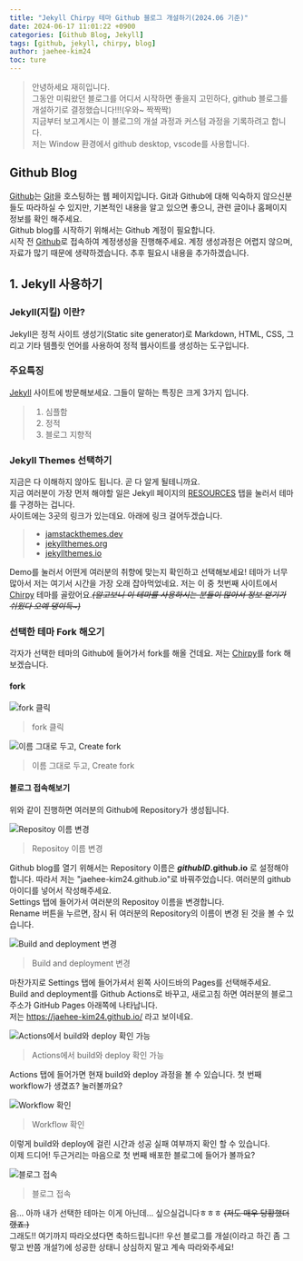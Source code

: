 ```yaml
---
title: "Jekyll Chirpy 테마 Github 블로그 개설하기(2024.06 기준)"
date: 2024-06-17 11:01:22 +0900
categories: [Github Blog, Jekyll]
tags: [github, jekyll, chirpy, blog]
author: jaehee-kim24
toc: ture
---
```

>안녕하세요 재히입니다.  
그동안 미뤄왔던 블로그를 어디서 시작하면 좋을지 고민하다, github 블로그를 개설하기로 결정했습니다!!!(우와~ 짝짝짝)  
지금부터 보고계시는 이 블로그의 개설 과정과 커스텀 과정을 기록하려고 합니다.  
저는 Window 환경에서 github desktop, vscode를 사용합니다.

## Github Blog
[Github](https://github.com/ "Github 링크")는 [Git](https://www.git-scm.com/ "Git 링크")을 호스팅하는 웹 페이지입니다. Git과 Github에 대해 익숙하지 않으신분들도 따라하실 수 있지만, 기본적인 내용을 알고 있으면 좋으니, 관련 글이나 홈페이지 정보를 확인 해주세요.  
Github blog를 시작하기 위해서는 Github 계정이 필요합니다.  
시작 전 [Github](https://github.com/ "Github 링크")로 접속하여 계정생성을 진행해주세요. 계정 생성과정은 어렵지 않으며, 자료가 많기 때문에 생략하겠습니다. 추후 필요시 내용을 추가하겠습니다.

## 1. Jekyll 사용하기

### Jekyll(지킬) 이란?
Jekyll은 정적 사이트 생성기(Static site generator)로 Markdown, HTML, CSS, 그리고 기타 템플릿 언어를 사용하여 정적 웹사이트를 생성하는 도구입니다.  
### 주요특징
[Jekyll](https://jekyllrb-ko.github.io/ "Jekyll 링크") 사이트에 방문해보세요. 그들이 말하는 특징은 크게 3가지 입니다.
> 1. 심플함
> 2. 정적
> 3. 블로그 지향적  

### Jekyll Themes 선택하기
지금은 다 이해하지 않아도 됩니다. 곧 다 알게 될테니까요.  
지금 여러분이 가장 먼저 해야할 일은 Jekyll 페이지의 [RESOURCES](https://jekyllrb-ko.github.io/resources/) 탭을 눌러서 테마를 구경하는 겁니다.  
사이트에는 3곳의 링크가 있는데요. 아래에 링크 걸어두겠습니다.
> - [jamstackthemes.dev](https://jamstackthemes.dev/ssg/jekyll/)
> - [jekyllthemes.org](http://jekyllthemes.org/)
> - [jekyllthemes.io](https://jekyllthemes.io/)

Demo를 눌러서 어떤게 여러분의 취향에 맞는지 확인하고 선택해보세요! 테마가 너무 많아서 저는 여기서 시간을 가장 오래 잡아먹었네요. 저는 이 중 첫번째 사이트에서 [Chirpy](https://jamstackthemes.dev/demo/theme/jekyll-theme-chirpy/ "Chirpy Demo") 테마를 골랐어요.~~_(알고보니 이 테마를 사용하시는 분들이 많아서 정보 얻기가 쉬웠다 오예 댕이득~)_~~  

### 선택한 테마 Fork 해오기
각자가 선택한 테마의 Github에 들어가서 fork를 해올 건데요. 저는 [Chirpy](https://github.com/cotes2020/jekyll-theme-chirpy/ "Chirpy Github")를 fork 해보겠습니다.  
#### fork
![fork 클릭  ](../assets/2024-06-17-open_github_blog/1.png)  
> fork 클릭  

![이름 그대로 두고, Create fork](../assets/2024-06-17-open_github_blog/2.png)  
> 이름 그대로 두고, Create fork  

#### 블로그 접속해보기
위와 같이 진행하면 여러분의 Github에 Repository가 생성됩니다.  

![Repositoy 이름 변경](../assets/2024-06-17-open_github_blog/3.png)  
>  Repositoy 이름 변경

Github blog를 열기 위해서는 Repository 이름은 **_githubID_.github.io** 로 설정해야합니다. 따라서 저는 "jaehee-kim24.github.io"로 바꿔주었습니다. 여러분의 github 아이디를 넣어서 작성해주세요.  
Settings 탭에 들어가서 여러분의 Repositoy 이름을 변경합니다.  
Rename 버튼을 누르면, 잠시 뒤 여러분의 Repository의 이름이 변경 된 것을 볼 수 있습니다.  

![Build and deployment 변경](../assets/2024-06-17-open_github_blog/4.png)  
>  Build and deployment 변경  

마찬가지로 Settings 탭에 들어가셔서 왼쪽 사이드바의 Pages를 선택해주세요.  
Build and deployment를 Github Actions로 바꾸고, 새로고침 하면 여러분의 블로그 주소가 GitHub Pages 아래쪽에 나타납니다.  
저는 https://jaehee-kim24.github.io/ 라고 보이네요.  

![Actions에서 build와 deploy 확인 가능](../assets/2024-06-17-open_github_blog/5.png)  
>  Actions에서 build와 deploy 확인 가능

Actions 탭에 들어가면 현재 build와 deploy 과정을 볼 수 있습니다. 첫 번째 workflow가 생겼죠? 눌러볼까요?  

![Workflow 확인](../assets/2024-06-17-open_github_blog/6.png)  
>  Workflow 확인

이렇게 build와 deploy에 걸린 시간과 성공 실패 여부까지 확인 할 수 있습니다.  
이제 드디어! 두근거리는 마음으로 첫 번째 배포한 블로그에 들어가 볼까요?  

![블로그 접속](../assets/2024-06-17-open_github_blog/7.png)  
>  블로그 접속

음... 아까 내가 선택한 테마는 이게 아닌데... 싶으실겁니다ㅎㅎㅎ
~~(저도 매우 당황했더랬죠.)~~  
그래도!! 여기까지 따라오셨다면 축하드립니다!! 우선 블로그를 개설(이라고 하긴 좀 그렇고 반쯤 개설?)에 성공한 상태니 상심하지 말고 계속 따라와주세요!